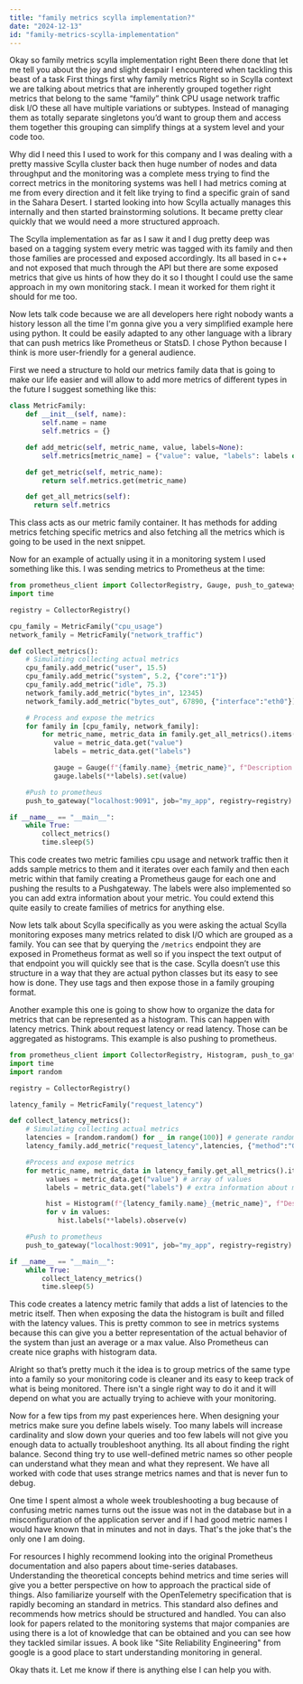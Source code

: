 ```yaml
---
title: "family metrics scylla implementation?"
date: "2024-12-13"
id: "family-metrics-scylla-implementation"
---
```


Okay so family metrics scylla implementation right Been there done that let me tell you about the joy and slight despair I encountered when tackling this beast of a task First things first why family metrics Right so in Scylla context we are talking about metrics that are inherently grouped together right metrics that belong to the same “family” think CPU usage network traffic disk I/O these all have multiple variations or subtypes. Instead of managing them as totally separate singletons you’d want to group them and access them together this grouping can simplify things at a system level and your code too.

Why did I need this I used to work for this company and I was dealing with a pretty massive Scylla cluster back then huge number of nodes and data throughput and the monitoring was a complete mess trying to find the correct metrics in the monitoring systems was hell I had metrics coming at me from every direction and it felt like trying to find a specific grain of sand in the Sahara Desert. I started looking into how Scylla actually manages this internally and then started brainstorming solutions. It became pretty clear quickly that we would need a more structured approach.

The Scylla implementation as far as I saw it and I dug pretty deep was based on a tagging system every metric was tagged with its family and then those families are processed and exposed accordingly. Its all based in c++ and not exposed that much through the API but there are some exposed metrics that give us hints of how they do it so I thought I could use the same approach in my own monitoring stack. I mean it worked for them right it should for me too.

Now lets talk code because we are all developers here right nobody wants a history lesson all the time I'm gonna give you a very simplified example here using python. It could be easily adapted to any other language with a library that can push metrics like Prometheus or StatsD. I chose Python because I think is more user-friendly for a general audience.

First we need a structure to hold our metrics family data that is going to make our life easier and will allow to add more metrics of different types in the future I suggest something like this:

```python
class MetricFamily:
    def __init__(self, name):
        self.name = name
        self.metrics = {}

    def add_metric(self, metric_name, value, labels=None):
        self.metrics[metric_name] = {"value": value, "labels": labels or {}}

    def get_metric(self, metric_name):
        return self.metrics.get(metric_name)

    def get_all_metrics(self):
      return self.metrics
```
This class acts as our metric family container. It has methods for adding metrics fetching specific metrics and also fetching all the metrics which is going to be used in the next snippet.

Now for an example of actually using it in a monitoring system I used something like this. I was sending metrics to Prometheus at the time:

```python
from prometheus_client import CollectorRegistry, Gauge, push_to_gateway
import time

registry = CollectorRegistry()

cpu_family = MetricFamily("cpu_usage")
network_family = MetricFamily("network_traffic")

def collect_metrics():
    # Simulating collecting actual metrics
    cpu_family.add_metric("user", 15.5)
    cpu_family.add_metric("system", 5.2, {"core":"1"})
    cpu_family.add_metric("idle", 75.3)
    network_family.add_metric("bytes_in", 12345)
    network_family.add_metric("bytes_out", 67890, {"interface":"eth0"})

    # Process and expose the metrics
    for family in [cpu_family, network_family]:
        for metric_name, metric_data in family.get_all_metrics().items():
           value = metric_data.get("value")
           labels = metric_data.get("labels")

           gauge = Gauge(f"{family.name}_{metric_name}", f"Description for {metric_name} metric from {family.name}", registry=registry, labelnames=labels.keys())
           gauge.labels(**labels).set(value)

    #Push to prometheus
    push_to_gateway("localhost:9091", job="my_app", registry=registry)

if __name__ == "__main__":
    while True:
        collect_metrics()
        time.sleep(5)
```

This code creates two metric families cpu usage and network traffic then it adds sample metrics to them and it iterates over each family and then each metric within that family creating a Prometheus gauge for each one and pushing the results to a Pushgateway. The labels were also implemented so you can add extra information about your metric. You could extend this quite easily to create families of metrics for anything else.

Now lets talk about Scylla specifically as you were asking the actual Scylla monitoring exposes many metrics related to disk I/O which are grouped as a family. You can see that by querying the `/metrics` endpoint they are exposed in Prometheus format as well so if you inspect the text output of that endpoint you will quickly see that is the case. Scylla doesn’t use this structure in a way that they are actual python classes but its easy to see how is done. They use tags and then expose those in a family grouping format.

Another example this one is going to show how to organize the data for metrics that can be represented as a histogram. This can happen with latency metrics. Think about request latency or read latency. Those can be aggregated as histograms. This example is also pushing to prometheus.

```python
from prometheus_client import CollectorRegistry, Histogram, push_to_gateway
import time
import random

registry = CollectorRegistry()

latency_family = MetricFamily("request_latency")

def collect_latency_metrics():
    # Simulating collecting actual metrics
    latencies = [random.random() for _ in range(100)] # generate random latency values
    latency_family.add_metric("request_latency",latencies, {"method":"GET"}) # Add latency as an array of values

    #Process and expose metrics
    for metric_name, metric_data in latency_family.get_all_metrics().items():
         values = metric_data.get("value") # array of values
         labels = metric_data.get("labels") # extra information about metric

         hist = Histogram(f"{latency_family.name}_{metric_name}", f"Description for {metric_name} metric from {latency_family.name}", registry=registry, labelnames=labels.keys())
         for v in values:
            hist.labels(**labels).observe(v)

    #Push to prometheus
    push_to_gateway("localhost:9091", job="my_app", registry=registry)

if __name__ == "__main__":
    while True:
        collect_latency_metrics()
        time.sleep(5)
```
This code creates a latency metric family that adds a list of latencies to the metric itself. Then when exposing the data the histogram is built and filled with the latency values. This is pretty common to see in metrics systems because this can give you a better representation of the actual behavior of the system than just an average or a max value. Also Prometheus can create nice graphs with histogram data.

Alright so that’s pretty much it the idea is to group metrics of the same type into a family so your monitoring code is cleaner and its easy to keep track of what is being monitored. There isn't a single right way to do it and it will depend on what you are actually trying to achieve with your monitoring.

Now for a few tips from my past experiences here. When designing your metrics make sure you define labels wisely. Too many labels will increase cardinality and slow down your queries and too few labels will not give you enough data to actually troubleshoot anything. Its all about finding the right balance. Second thing try to use well-defined metric names so other people can understand what they mean and what they represent. We have all worked with code that uses strange metrics names and that is never fun to debug.

One time I spent almost a whole week troubleshooting a bug because of confusing metric names turns out the issue was not in the database but in a misconfiguration of the application server and if I had good metric names I would have known that in minutes and not in days. That's the joke that's the only one I am doing.

For resources I highly recommend looking into the original Prometheus documentation and also papers about time-series databases. Understanding the theoretical concepts behind metrics and time series will give you a better perspective on how to approach the practical side of things. Also familiarize yourself with the OpenTelemetry specification that is rapidly becoming an standard in metrics. This standard also defines and recommends how metrics should be structured and handled. You can also look for papers related to the monitoring systems that major companies are using there is a lot of knowledge that can be obtained and you can see how they tackled similar issues. A book like "Site Reliability Engineering" from google is a good place to start understanding monitoring in general.

Okay thats it. Let me know if there is anything else I can help you with.
